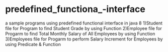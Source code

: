 # predefined_functiona_-interface
a sample programs using predefined functional interface in java 8
1)Student file for Program to find Student Grade by using Function
2)Employee file for Progarm to find Total Monthly Salary of All Employees by using Function
3)Employees file for Progarm to perform Salary Increment for Employees by using Predicate & Function
